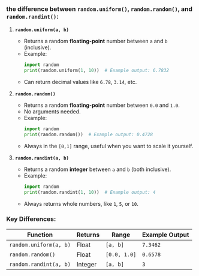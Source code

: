 ### the difference between `random.uniform()`, `random.random()`, and `random.randint()`:  

1. **`random.uniform(a, b)`**  
   - Returns a random **floating-point** number between `a` and `b` (inclusive).  
   - Example:  
     ```python
     import random
     print(random.uniform(1, 10))  # Example output: 6.7832
     ```
   - Can return decimal values like `6.78`, `3.14`, etc.  

2. **`random.random()`**  
   - Returns a random **floating-point** number between `0.0` and `1.0`.  
   - No arguments needed.  
   - Example:  
     ```python
     import random
     print(random.random())  # Example output: 0.4728
     ```
   - Always in the `[0,1]` range, useful when you want to scale it yourself.  

3. **`random.randint(a, b)`**  
   - Returns a random **integer** between `a` and `b` (both inclusive).  
   - Example:  
     ```python
     import random
     print(random.randint(1, 10))  # Example output: 4
     ```
   - Always returns whole numbers, like `1`, `5`, or `10`.  

### Key Differences:  
| Function         | Returns | Range | Example Output |
|----------------|---------|---------|--------------|
| `random.uniform(a, b)` | Float | `[a, b]` | `7.3462` |
| `random.random()` | Float | `[0.0, 1.0]` | `0.6578` |
| `random.randint(a, b)` | Integer | `[a, b]` | `3` |

